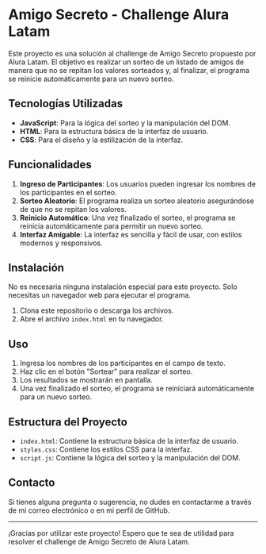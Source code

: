 # Amigo Secreto - Challenge Alura Latam

Este proyecto es una solución al challenge de Amigo Secreto propuesto por Alura Latam. El objetivo es realizar un sorteo de un listado de amigos de manera que no se repitan los valores sorteados y, al finalizar, el programa se reinicie automáticamente para un nuevo sorteo.

## Tecnologías Utilizadas

- **JavaScript**: Para la lógica del sorteo y la manipulación del DOM.
- **HTML**: Para la estructura básica de la interfaz de usuario.
- **CSS**: Para el diseño y la estilización de la interfaz.

## Funcionalidades

1. **Ingreso de Participantes**: Los usuarios pueden ingresar los nombres de los participantes en el sorteo.
2. **Sorteo Aleatorio**: El programa realiza un sorteo aleatorio asegurándose de que no se repitan los valores.
3. **Reinicio Automático**: Una vez finalizado el sorteo, el programa se reinicia automáticamente para permitir un nuevo sorteo.
4. **Interfaz Amigable**: La interfaz es sencilla y fácil de usar, con estilos modernos y responsivos.

## Instalación

No es necesaria ninguna instalación especial para este proyecto. Solo necesitas un navegador web para ejecutar el programa.

1. Clona este repositorio o descarga los archivos.
2. Abre el archivo `index.html` en tu navegador.

## Uso

1. Ingresa los nombres de los participantes en el campo de texto.
2. Haz clic en el botón "Sortear" para realizar el sorteo.
3. Los resultados se mostrarán en pantalla.
4. Una vez finalizado el sorteo, el programa se reiniciará automáticamente para un nuevo sorteo.

## Estructura del Proyecto

- `index.html`: Contiene la estructura básica de la interfaz de usuario.
- `styles.css`: Contiene los estilos CSS para la interfaz.
- `script.js`: Contiene la lógica del sorteo y la manipulación del DOM.

## Contacto

Si tienes alguna pregunta o sugerencia, no dudes en contactarme a través de mi correo electrónico o en mi perfil de GitHub.

---

¡Gracias por utilizar este proyecto! Espero que te sea de utilidad para resolver el challenge de Amigo Secreto de Alura Latam.

